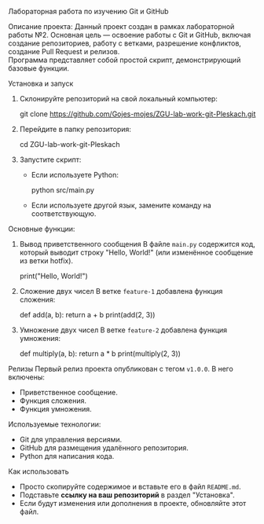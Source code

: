 Лабораторная работа по изучению Git и GitHub

Описание проекта:
Данный проект создан в рамках лабораторной работы №2. Основная цель — освоение работы с Git и GitHub, включая создание репозиториев, работу с ветками, разрешение конфликтов, создание Pull Request и релизов.  
Программа представляет собой простой скрипт, демонстрирующий базовые функции.

 Установка и запуск
1. Склонируйте репозиторий на свой локальный компьютер:

   git clone https://github.com/Gojes-mojes/ZGU-lab-work-git-Pleskach.git

2. Перейдите в папку репозитория:

   cd ZGU-lab-work-git-Pleskach

3. Запустите скрипт:
   - Если используете Python:

     python src/main.py

   - Если используете другой язык, замените команду на соответствующую.

Основные функции:
1. Вывод приветственного сообщения 
   В файле `main.py` содержится код, который выводит строку "Hello, World!" (или изменённое сообщение из ветки hotfix).

   print("Hello, World!")


2. Сложение двух чисел
   В ветке `feature-1` добавлена функция сложения:

   def add(a, b):
       return a + b
   print(add(2, 3))


3. Умножение двух чисел
   В ветке `feature-2` добавлена функция умножения:

   def multiply(a, b):
       return a * b
   print(multiply(2, 3))


Релизы
Первый релиз проекта опубликован с тегом `v1.0.0`. В него включены:
- Приветственное сообщение.
- Функция сложения.
- Функция умножения.

Используемые технологии:
- Git для управления версиями.
- GitHub для размещения удалённого репозитория.
- Python для написания кода.


Как использовать
- Просто скопируйте содержимое и вставьте его в файл `README.md`.
- Подставьте **ссылку на ваш репозиторий** в раздел "Установка". 
- Если будут изменения или дополнения в проекте, обновляйте этот файл.
